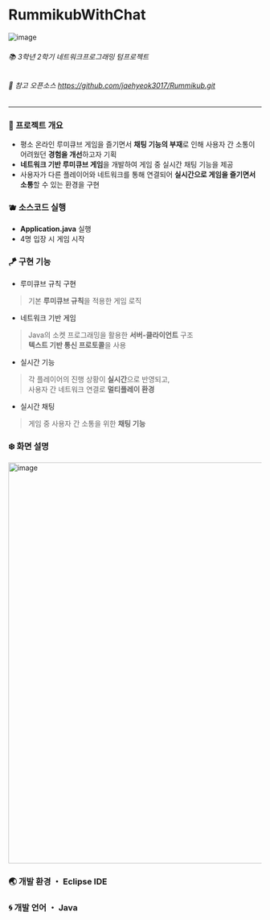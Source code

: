 # RummikubWithChat
![image](https://github.com/user-attachments/assets/05c4eefd-7e5e-441f-a360-21b3494f5efe)
###### 📚 3학년 2학기 네트워크프로그래밍 텀프로젝트
###### 🔎 참고 오픈소스 https://github.com/jaehyeok3017/Rummikub.git

---

### 🐳 프로젝트 개요
- 평소 온라인 루미큐브 게임을 즐기면서 **채팅 기능의 부재**로 인해 사용자 간 소통이 어려웠던 **경험을 개선**하고자 기획
- **네트워크 기반 루미큐브 게임**을 개발하여 게임 중 실시간 채팅 기능을 제공
- 사용자가 다른 플레이어와 네트워크를 통해 연결되어 **실시간으로 게임을 즐기면서 소통**할 수 있는 환경을 구현

### 🫐 소스코드 실행
- **Application.java** 실행 <br>
- 4명 입장 시 게임 시작

### 🪁 구현 기능
- 루미큐브 규칙 구현
> 기본 **루미큐브 규칙**을 적용한 게임 로직
- 네트워크 기반 게임
> Java의 소켓 프로그래밍을 활용한 **서버-클라이언트** 구조 <br>
> **텍스트 기반 통신 프로토콜**을 사용
- 실시간 기능
> 각 플레이어의 진행 상황이 **실시간**으로 반영되고, <br>
> 사용자 간 네트워크 연결로 **멀티플레이 환경**
- 실시간 채팅
> 게임 중 사용자 간 소통을 위한 **채팅 기능**

### ❄️ 화면 설명
<img width="797" alt="image" src="https://github.com/user-attachments/assets/dc257d45-e113-4838-96bd-25a55d7d6a70" />

### 🌏 개발 환경 ・ Eclipse IDE

### 🌀 개발 언어 ・ Java
